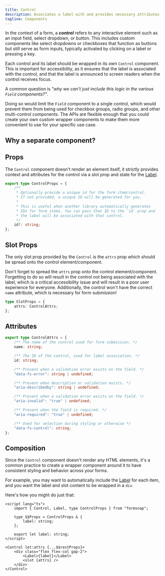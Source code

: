 ```yaml
---
title: Control
description: Associates a label with and provides necessary attributes for a form control.
tagline: Components
---
```


<script>
	import { Callout } from '$lib/components'
</script>

In the context of a form, a **_control_** refers to any interactive element such as an input field, select dropdown, or button. This includes custom components like select dropdowns or checkboxes that function as buttons but still serve as form inputs, typically activated by clicking on a label or pressing a key.

Each control and its label should be wrapped in its own `Control` component. This is important for accessibility, as it ensures that the label is associated with the control, and that the label is announced to screen readers when the control receives focus.

<Callout title="Why a separate component?">

A common question is _"why we can't just include this logic in the various `Field` components?"_.

Doing so would limit the `Field` component to a single control, which would prevent them from being used for checkbox groups, radio groups, and other multi-control components. The APIs are flexible enough that you could create your own custom wrapper components to make them more convenient to use for your specific use case.

</Callout>

## Why a separate component?

## Props

The `Control` component doesn't render an element itself, it strictly provides context and attributes for the control via a slot prop and state for the [Label](/docs/components/label).

```ts
export type ControlProps = {
	/**
	 * Optionally provide a unique id for the form item/control.
	 * If not provided, a unique ID will be generated for you.
	 *
	 * This is useful when another library automatically generates
	 * IDs for form items. You can pass that ID to the `id` prop and
	 * the label will be associated with that control.
	 */
	id?: string;
};
```

## Slot Props

The only slot prop provided by the `Control` is the `attrs` prop which should be spread onto the control element/component.

<Callout type="warning" title="Hey!">

Don't forget to spread the `attrs` prop onto the control element/component. Forgetting to do so will result in the control not being associated with the label, which is a critical accessibility issue and will result in a poor user experience for everyone. Additionally, the control won't have the correct `name` attribute, which is necessary for form submission!

</Callout>

```ts
type SlotProps = {
	attrs: ControlAttrs;
};
```

## Attributes

```ts
export type ControlAttrs = {
	/** The name of the control used for form submission. */
	name: string;

	/** The ID of the control, used for label association. */
	id: string;

	/** Present when a validation error exists on the field. */
	"data-fs-error": string | undefined;

	/** Present when description or validation exists. */
	"aria-describedby": string | undefined;

	/** Present when a validation error exists on the field. */
	"aria-invalid": "true" | undefined;

	/** Present when the field is required. */
	"aria-required": "true" | undefined;

	/** Used for selection during styling or otherwise */
	"data-fs-control": string;
};
```

## Composition

Since the `Control` component doesn't render any HTML elements, it's a common practice to create a wrapper component around it to have consistent styling and behavior across your forms.

For example, you may want to automatically include the [Label](/docs/components/label) for each item, and you want the label and slot content to be wrapped in a `div`.

Here's how you might do just that:

```svelte title="CustomControl.svelte"
<script lang="ts">
	import { Control, Label, type ControlProps } from "formsnap";

	type $$Props = ControlProps & {
		label: string;
	};

	export let label: string;
</script>

<Control let:attrs {...$$restProps}>
	<div class="flex flex-col gap-2">
		<Label>{label}</Label>
		<slot {attrs} />
	</div>
</Control>
```
